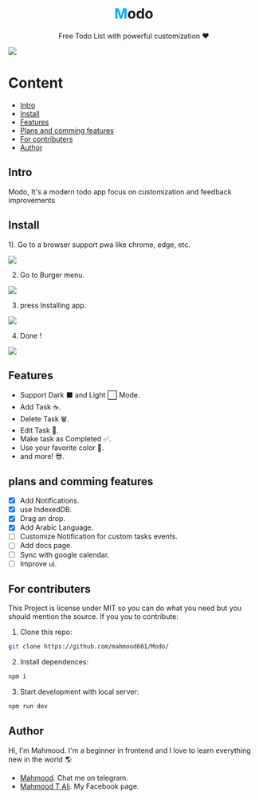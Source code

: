 <h1 align="center"><span style="color: #00aaff">M</span>odo</h1>
<p align="center">Free Todo List with powerful customization ❤️</p>

![](./images/README/modo.webp)

# Content 
 -  [Intro](#Intro)
 -  [Install](#Install)
 -  [Features](#Features)
 -  [Plans and comming features](#Plans-and-comming-features)
 -  [For contributers](#For-contributers)
 -  [Author](#Author)

## Intro
Modo, It's a modern todo app focus on customization and feedback improvements  

## Install
1). Go to a browser support pwa like chrome, edge, etc.

![](./images/README/chrome.webp)

2) Go to Burger menu.

![](./images/README/menu.webp)

3) press Installing app.

![](./images/README/install.webp)

4) Done !

![](./images/README/app.webp)

## Features
- Support Dark ⬛ and Light ⬜ Mode.
- Add Task ☕.
- Delete Task 🗑️.
- Edit Task 📝.
- Make task as Completed ✅.
- Use your favorite color 🎨.
- and more! 😎.

## plans and comming features
- [x] Add Notifications.
- [x] use IndexedDB.
- [x] Drag an drop.
- [x] Add Arabic Language.
- [ ] Customize Notification for custom tasks events.
- [ ] Add docs page.
- [ ] Sync with google calendar.
- [ ] Improve ui.

## For contributers
This Project is license under MIT so you can do what you need but you should mention the source.
If you you to contribute:
1) Clone this repo:
```bash
git clone https://github.com/mahmood601/Modo/
```
2) Install dependences:
```bash 
npm i
```
3) Start development with local server:
```bash
npm run dev
```

## Author

Hi, I'm Mahmood.
I'm a beginner in frontend and I love to learn everything new in the world 🌎
- [Mahmood](https://t.me/Mahmood28). Chat me on telegram.
- [Mahmood T Ali](https://www.facebook.com/profile.php?id=100081145688127). My Facebook page.
